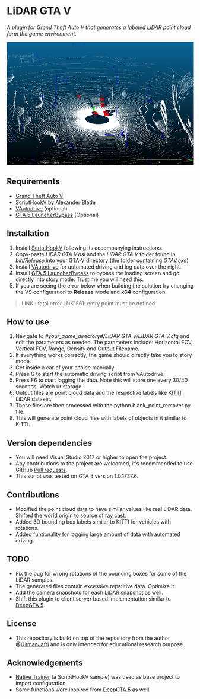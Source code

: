 LiDAR GTA V
============================
*A plugin for Grand Theft Auto V that generates a labeled LiDAR point cloud form the game environment.*

<img src="/samples/LiDAR Sample - Traffic.png">

## Requirements

* [Grand Theft Auto V](https://store.steampowered.com/app/271590/Grand_Theft_Auto_V/)
* [ScriptHookV by Alexander Blade](http://www.dev-c.com/gtav/scripthookv/)
* [VAutodrive](https://www.gta5-mods.com/scripts/vautodrive) (optional)
* [GTA 5 LauncherBypass](https://www.gta5-mods.com/tools/gtavlauncherbypass) (Optional)

## Installation

1. Install [ScriptHookV](http://www.dev-c.com/gtav/scripthookv/) following its accompanying instructions.
2. Copy-paste *LiDAR GTA V.asi* and the *LiDAR GTA V* folder found in [*bin/Release*](https://github.com/UsmanJafri/LiDAR-GTA-V/tree/master/LiDAR%20GTA%20V/bin/Release) into your GTA-V directory (the folder containing *GTAV.exe*)
3. Install [VAutodrive](https://www.gta5-mods.com/scripts/vautodrive) for automated driving and log data over the night.
4. Install [GTA 5 LauncherBypass](https://www.gta5-mods.com/tools/gtavlauncherbypass) to bypass the loading screen and go directly into story mode. Trust me you will need this. 
5. If you are seeing the error below when building the solution try changing the VS configuration to **Release** Mode and **x64** configuration. 
>LINK : fatal error LNK1561: entry point must be defined

## How to use

1. Navigate to *#your_game_directory#/LiDAR GTA V/LIDAR GTA V.cfg* and edit the parameters as needed. The parameters include: Horizontal FOV, Vertical FOV, Range, Density and Output Filename.
2. If everything works correctly, the game should directly take you to story mode. 
3. Get inside a car of your choice manually. 
4. Press G to start the automatic driving script from VAutodrive. 
5. Press F6 to start logging the data. Note this will store one every 30/40 seconds. Watch ur storage. 
6. Output files are point cloud data and the respective labels like [KITTI](http://www.cvlibs.net/datasets/kitti/) LiDAR dataset. 
7. These files are then processed with the python blank_point_remover.py file. 
8. This will generate point cloud files with labels of objects in it similar to KITTI. 

## Version dependencies

* You will need Visual Studio 2017 or higher to open the project.
* Any contributions to the project are welcomed, it's recommended to use GitHub [Pull requests](https://help.github.com/articles/using-pull-requests/).
* This script was tested on GTA 5 version 1.0.1737.6. 

## Contributions
* Modified the point cloud data to have similar values like real LiDAR data. Shifted the world origin to source of ray cast. 
* Added 3D bounding box labels similar to KITTI for vehicles with rotations.
* Added funtionality for logging large amount of data with automated driving. 

## TODO 
* Fix the bug for wrong rotations of the bounding boxes for some of the LiDAR samples.
* The generated files contain excessive repetitive data. Optimize it. 
* Add the camera snapshots for each LiDAR snapshot as well. 
* Shift this plugin to client server based implementation similar to  [DeepGTA 5](https://github.com/aitorzip/DeepGTAV).

## License 
* This repository is build on top of the repository from the author @[UsmanJafri](https://github.com/UsmanJafri/LiDAR-GTA-V) and is only intended for educational research purpose. 


## Acknowledgements
* [Native Trainer](http://www.dev-c.com/gtav/scripthookv/) (a ScriptHookV sample) was used as base project to import configuration.
* Some functions were inspired from [DeepGTA 5](https://github.com/aitorzip/DeepGTAV) as well. 
